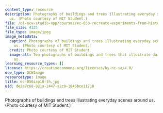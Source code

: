 ```yaml
---
content_type: resource
description: Photographs of buildings and trees illustrating everyday scenes around
  us. (Photo courtesy of MIT Student.)
file: /ol-ocw-studio-app/courses/ec-050-recreate-experiments-from-history-inform-the-future-from-the-past-galileo-january-iap-2010/de2e7c68881a2447a2c91846bce11718_ec-050iap10-th.jpg
file_size: 4135
file_type: image/jpeg
image_metadata:
  caption: Photographs of buildings and trees illustrating everyday scenes around
    us. (Photo courtesy of MIT Student.)
  credit: Photo courtesy of MIT Student.
  image-alt: Two photographs of buildings and trees that illustrate daily scenes surrounding
    us.
learning_resource_types: []
license: https://creativecommons.org/licenses/by-nc-sa/4.0/
ocw_type: OCWImage
resourcetype: Image
title: ec-050iap10-th.jpg
uid: de2e7c68-881a-2447-a2c9-1846bce11718
---
```

Photographs of buildings and trees illustrating everyday scenes around us. (Photo courtesy of MIT Student.)